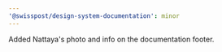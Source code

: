 ```yaml
---
'@swisspost/design-system-documentation': minor
---
```


Added Nattaya's photo and info on the documentation footer.
